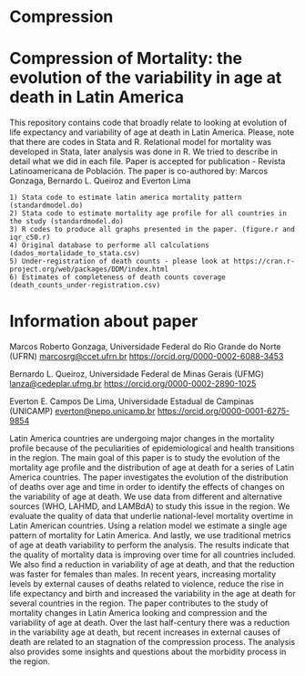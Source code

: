 # Compression
# Compression of Mortality: the evolution of the variability in age at death in Latin America

This repository contains code that broadly relate to looking at evolution of life expectancy and variability of age at death in Latin America. Please, note that there are codes in Stata and R. Relational model for mortality was developed in Stata, later analysis was done in R. We tried to describe in detail what we did in each file. Paper is accepted for publication - Revista Latinoamericana de Población. The paper is co-authored by: Marcos Gonzaga, Bernardo L. Queiroz and Everton Lima

    1) Stata code to estimate latin america mortality pattern (standardmodel.do)
    2) Stata code to estimate mortality age profile for all countries in the study (standardmodel.do)
    3) R codes to produce all graphs presented in the paper. (figure.r and iqr_c50.r)
    4) Original database to performe all calculations (dados_mortalidade_to_stata.csv)
    5) Under-registration of death counts - please look at https://cran.r-project.org/web/packages/DDM/index.html
    6) Estimates of completeness of death counts coverage (death_counts_under-registration.csv)
    
    
# Information about paper

Marcos Roberto Gonzaga,
Universidade Federal do Rio Grande do Norte (UFRN)
marcosrg@ccet.ufrn.br
https://orcid.org/0000-0002-6088-3453

Bernardo L. Queiroz,
Universidade Federal de Minas Gerais (UFMG)
lanza@cedeplar.ufmg.br
https://orcid.org/0000-0002-2890-1025

Everton E. Campos De Lima,
Universidade Estadual de Campinas (UNICAMP)
everton@nepo.unicamp.br
https://orcid.org/0000-0001-6275-9854

Latin America countries are undergoing major changes in the mortality profile because of the peculiarities of epidemiological and health transitions in the region. The main goal of this paper is to study the evolution of the mortality age profile and the distribution of age at death for a series of Latin America countries. The paper investigates the evolution of the distribution of deaths over age and time in order to identify the effects of changes on the variability of age at death. We use data from different and alternative sources (WHO, LAHMD, and LAMBdA) to study this issue in the region. We evaluate the quality of data that underlie national-level mortality overtime in Latin American countries. Using a relation model we estimate a single age pattern of mortality for Latin America. And lastly, we use traditional metrics of age at death variability to perform the analysis. The results indicate that the quality of mortality data is improving over time for all countries included. We also find a reduction in variability of age at death, and that the reduction was faster for females than males. In recent years, increasing mortality levels by external causes of deaths related to violence, reduce the rise in life expectancy and birth and increased the variability in the age at death for several countries in the region. The paper contributes to the study of mortality changes in Latin America looking and compression and the variability of age at death. Over the last half-century there was a reduction in the variability age at death, but recent increases in external causes of death are related to an stagnation of the compression process. The analysis also provides some insights and questions about the morbidity process in the region.

